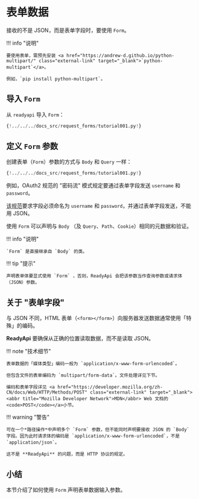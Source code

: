 # 表单数据

接收的不是 JSON，而是表单字段时，要使用 `Form`。

!!! info "说明"

    要使用表单，需预先安装 <a href="https://andrew-d.github.io/python-multipart/" class="external-link" target="_blank">`python-multipart`</a>。

    例如，`pip install python-multipart`。

## 导入 `Form`

从 `readyapi` 导入 `Form`：

```Python hl_lines="1"
{!../../../docs_src/request_forms/tutorial001.py!}
```

## 定义 `Form` 参数

创建表单（`Form`）参数的方式与 `Body` 和 `Query` 一样：

```Python hl_lines="7"
{!../../../docs_src/request_forms/tutorial001.py!}
```

例如，OAuth2 规范的 "密码流" 模式规定要通过表单字段发送 `username` 和 `password`。

<abbr title="specification">该规范</abbr>要求字段必须命名为 `username` 和 `password`，并通过表单字段发送，不能用 JSON。

使用 `Form` 可以声明与 `Body` （及 `Query`、`Path`、`Cookie`）相同的元数据和验证。

!!! info "说明"

    `Form` 是直接继承自 `Body` 的类。

!!! tip "提示"

    声明表单体要显式使用 `Form` ，否则，ReadyApi 会把该参数当作查询参数或请求体（JSON）参数。

## 关于 "表单字段"

与 JSON 不同，HTML 表单（`<form></form>`）向服务器发送数据通常使用「特殊」的编码。

**ReadyApi** 要确保从正确的位置读取数据，而不是读取 JSON。

!!! note "技术细节"

    表单数据的「媒体类型」编码一般为 `application/x-www-form-urlencoded`。

    但包含文件的表单编码为 `multipart/form-data`。文件处理详见下节。

    编码和表单字段详见 <a href="https://developer.mozilla.org/zh-CN/docs/Web/HTTP/Methods/POST" class="external-link" target="_blank"><abbr title="Mozilla Developer Network">MDN</abbr> Web 文档的 <code>POST</code></a>小节。

!!! warning "警告"

    可在一个*路径操作*中声明多个 `Form` 参数，但不能同时声明要接收 JSON 的 `Body` 字段。因为此时请求体的编码是 `application/x-www-form-urlencoded`，不是 `application/json`。

    这不是 **ReadyApi** 的问题，而是 HTTP 协议的规定。

## 小结

本节介绍了如何使用 `Form` 声明表单数据输入参数。
